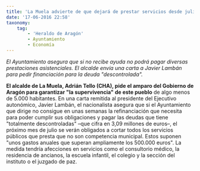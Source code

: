 ```yaml
---
title: 'La Muela advierte de que dejará de prestar servicios desde julio si la DGA no le ayuda'
date: '17-06-2016 22:58'
taxonomy:
    tag:
        - 'Heraldo de Aragón'
        - Ayuntamiento
        - Economía
---
```


_El Ayuntamiento asegura que si no recibe ayuda no podrá pagar diversas prestaciones asistenciales. El alcalde envía una carta a Javier Lambán para pedir financiación para la deuda "descontrolada"._

**El alcalde de La Muela, Adrián Tello (CHA), pide el amparo del Gobierno de Aragón para garantizar "la supervivencia" de este pueblo** de algo menos de 5.000 habitantes. En una carta remitida al presidente del Ejecutivo autonómico, Javier Lambán, el nacionalista asegura que si el Ayuntamiento que dirige no consigue en unas semanas la refinanciación que necesita para poder cumplir sus obligaciones y pagar las deudas que tiene "totalmente descontroladas" –que cifra en 3,09 millones de euros–, el próximo mes de julio se verán obligados a cortar todos los servicios públicos que presta que no son competencia municipal. Estos suponen "unos gastos anuales que superan ampliamente los 500.000 euros". La medida tendría afecciones en servicios como el consultorio médico, la residencia de ancianos, la escuela infantil, el colegio y la sección del instituto o el juzgado de paz.
